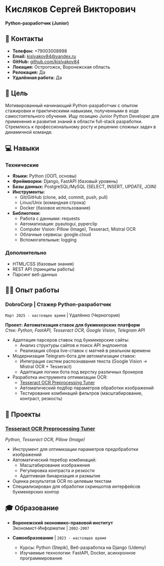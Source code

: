# Кисляков Сергей Викторович  
**Python-разработчик (Junior)**

## 📍 Контакты
- **Телефон:** +79003008998
- **Email:** kislyakov84@yandex.ru
- **GitHub:** [github.com/kislyakov84](https://github.com/kislyakov84)
- **Локация:** Острогожск, Воронежская область
- **Релокация:** Да
- **Удалённая работа:** Да

## 🎯 Цель
Мотивированный начинающий Python-разработчик с опытом стажировки и практическими навыками, полученными в ходе самостоятельного обучения. Ищу позицию Junior Python Developer для применения и развития знаний в области full-stack разработки. Стремлюсь к профессиональному росту и решению сложных задач в динамичной команде.

## 💻 Навыки
### Технические
- **Языки:** Python (ООП, основы)
- **Фреймворки:** Django, FastAPI (базовый уровень)
- **Базы данных:** PostgreSQL/MySQL (SELECT, INSERT, UPDATE, JOIN)
- **Инструменты:** 
  - Git/GitHub (clone, add, commit, push, pull)
  - Linux/Unix (командная строка)
  - Docker (базовое использование)
- **Библиотеки:** 
  - Работа с данными: requests
  - Автоматизация: pyautogui, pyperclip 
  - Computer Vision: Pillow (Image), Tesseract, Mistral OCR
  - Облачные сервисы: google.cloud
  - Вспомогательные: logging

### Дополнительно
- HTML/CSS (базовые знания)
- REST API (принципы работы)
- Парсинг веб-данных

## 👨‍💻 Опыт работы
### **DobroCorp** | Стажер Python-разработчик  
`Март 2025 - настоящее время` | Удалённо (Черногория)

**Проект: Автоматизация ставок для букмекерских платформ**  
*Стек: Python, FastAPI, Tesseract OCR, Google Vision, Telegram API*

- Адаптация парсеров ставок под букмекерские сайты:
  - Анализ структуры сайтов и поиск API эндпоинтов
  - Реализация сбора live-ставок с матчей в реальном времени
- Модернизация Telegram-бота для автоматизации ставок:
  - Интеграция систем распознавания текста (Google Vision → Mistral OCR + Tesseract)
  - Адаптация логики бота под верстку различных брокеров
- Разработка инструмента оптимизации OCR:
  - [Tesseract OCR Preprocessing Tuner](https://github.com/kislyakov84/tesseract_tuner)
  - Автоматический подбор параметров обработки изображений
  - Тестирование комбинаций фильтров (масштабирование, контраст, резкость)

## 🚀 Проекты
### [Tesseract OCR Preprocessing Tuner](https://github.com/kislyakov84/tesseract_tuner)  
*Python, Tesseract OCR, Pillow (Image)*
- Инструмент для оптимизации параметров предобработки изображений
- Автоматический перебор комбинаций:
  - Масштабирование изображения
  - Регулировка контраста и резкости
  - Адаптивная бинаризация и размытие
- Оценка результатов OCR по целевым текстам
- Специализирован для обработки скриншотов интерфейсов букмекерских контор

## 🎓 Образование
- **Воронежский экономико-правовой институт**  
  Экономист-Информатик | `2002-2007`
  
- **Самообразование** | `2023 - настоящее время`
  - Курсы: Python (Stepik), Веб-разработка на Django (Udemy)
  - Изучаемые технологии: FastAPI, Docker, асинхронное программирование